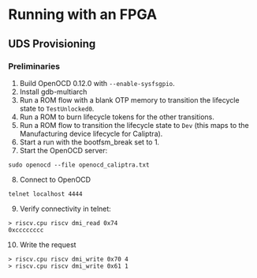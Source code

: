# Running with an FPGA

## UDS Provisioning

### Preliminaries

1. Build OpenOCD 0.12.0 with `--enable-sysfsgpio`.
2. Install gdb-multiarch
3. Run a ROM flow with a blank OTP memory to transition the lifecycle state to `TestUnlocked0`.
4. Run a ROM to burn lifecycle tokens for the other transitions.
5. Run a ROM flow to transition the lifecycle state to `Dev` (this maps to the Manufacturing device lifecycle for Caliptra).
6. Start a run with the bootfsm_break set to 1.
7. Start the OpenOCD server:

```
sudo openocd --file openocd_caliptra.txt
```

8. Connect to OpenOCD

```
telnet localhost 4444
```

9. Verify connectivity in telnet:

```
> riscv.cpu riscv dmi_read 0x74
0xcccccccc
```

10. Write the request
```
> riscv.cpu riscv dmi_write 0x70 4
> riscv.cpu riscv dmi_write 0x61 1
```
